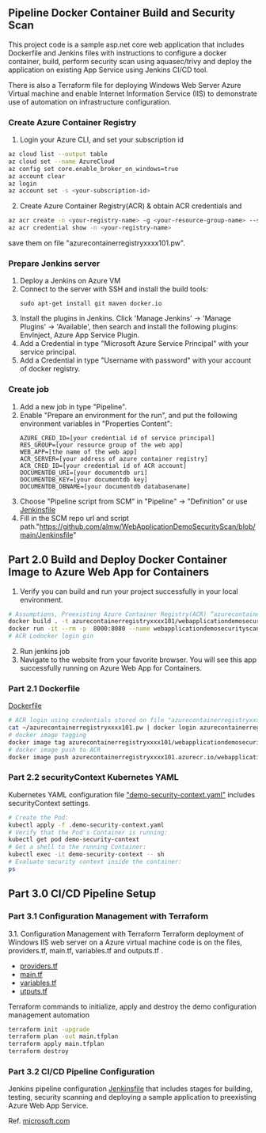 
##  Pipeline Docker Container Build and Security Scan
This project code is a sample asp.net core web application that includes Dockerfile and Jenkins files with instructions to configure a docker container, build, perform security scan using aquasec/trivy and deploy the application on existing App Service using Jenkins CI/CD tool.

There is also a Terraform file for deploying Windows Web Server Azure Virtual machine and enable Internet Information Service (IIS) to demonstrate use of automation on infrastructure configuration.

### Create Azure Container Registry
1. Login your Azure CLI, and set your subscription id
```bash
az cloud list --output table
az cloud set --name AzureCloud
az config set core.enable_broker_on_windows=true
az account clear
az login
az account set -s <your-subscription-id>
 ```
2. Create Azure Container Registry(ACR) & obtain ACR credentials and
```bash
az acr create -n <your-registry-name> -g <your-resource-group-name> --sku <sku-name> --admin-enabled true
az acr credential show -n <your-registry-name>
```
save them on file "azurecontainerregistryxxxx101.pw".
### Prepare Jenkins server

1. Deploy a Jenkins on Azure VM
2. Connect to the server with SSH and install the build tools:
   ```
   sudo apt-get install git maven docker.io
   ```
3. Install the plugins in Jenkins. Click 'Manage Jenkins' -> 'Manage Plugins' -> 'Available', then search and install the following plugins: EnvInject, Azure App Service Plugin.
4. Add a Credential in type "Microsoft Azure Service Principal" with your service principal.
5. Add a Credential in type "Username with password" with your account of docker registry.

### Create job

1. Add a new job in type "Pipeline".
2. Enable "Prepare an environment for the run", and put the following environment variables
   in "Properties Content":
    ```
    AZURE_CRED_ID=[your credential id of service principal]
    RES_GROUP=[your resource group of the web app]
    WEB_APP=[the name of the web app]
    ACR_SERVER=[your address of azure container registry]
    ACR_CRED_ID=[your credential id of ACR account]
    DOCUMENTDB_URI=[your documentdb uri]
    DOCUMENTDB_KEY=[your documentdb key]
    DOCUMENTDB_DBNAME=[your documentdb databasename]
    ```
3. Choose "Pipeline script from SCM" in "Pipeline" -> "Definition" or use [Jenkinsfile](./Jenkinsfile)
4. Fill in the SCM repo url and script path."https://github.com/almw/WebApplicationDemoSecurityScan/blob/main/Jenkinsfile"

## Part 2.0 Build and Deploy Docker Container Image to Azure Web App for Containers

1. Verify you can build and run your project successfully in your local environment.
```bash
# Assumptions, Preexisting Azure Container Registry(ACR) “azurecontainerregistryxxxx101”
docker build . -t azurecontainerregistryxxxx101/webapplicationdemosecurityscan
docker run -it --rm -p  8000:8080 --name webapplicationdemosecurityscan azurecontainerregistryxxxx101/webapplicationdemosecurityscan
# ACR Lodocker login gin
```
2. Run jenkins job
3. Navigate to the website from your favorite browser. You will see this app successfully running on Azure Web App for Containers.

### Part 2.1 Dockerfile
[Dockerfile](./Dockerfile)
```bash
# ACR login using credentials stored on file "azurecontainerregistryxxxx101.pw"
cat ~/azurecontainerregistryxxxx101.pw | docker login azurecontainerregistryxxxx101.azurecr.io --username azurecontainerregistryxxxx101 -password-stdin
# docker image tagging
docker image tag azurecontainerregistryxxxx101/webapplicationdemosecurityscan:latest azurecontainerregistryxxxx101.azurecr.io/webapplicationdemosecurityscan:latest
# docker image push to ACR
docker image push azurecontainerregistryxxxx101.azurecr.io/webapplicationdemosecurityscan:latest
```

### Part 2.2 securityContext Kubernetes YAML
Kubernetes YAML configuration file ["demo-security-context.yaml"](./demo-security-context.yaml) includes securityContext settings.
```bash
# Create the Pod:
kubectl apply -f .demo-security-context.yaml
# Verify that the Pod's Container is running:
kubectl get pod demo-security-context
# Get a shell to the running Container:
kubectl exec -it demo-security-context -- sh
# Evaluate security context inside the container:
ps
```
## Part 3.0 CI/CD Pipeline Setup
### Part 3.1 Configuration Management with Terraform
3.1. Configuration Management with Terraform
Terraform deployment of Windows IIS web server on a Azure virtual machine code is on the files, providers.tf, main.tf, variables.tf and outputs.tf .
- [providers.tf](./providers.tf)
- [main.tf](./main.tf)
- [variables.tf](./variables.tf)
- [utputs.tf](./outputs.tf)

Terraform commands to initialize, apply and destroy the demo configuration management automation
```sh
terraform init -upgrade
terraform plan -out main.tfplan
terraform apply main.tfplan
terraform destroy
```
### Part 3.2 CI/CD Pipeline Configuration
Jenkins pipeline configuration [Jenkinsfile](./Jenkinsfile) that includes stages for building, testing, security scanning and deploying a sample application to preexisting Azure Web App Service.

Ref.
[microsoft.com](https://www.microsoft.com/en-us/)

